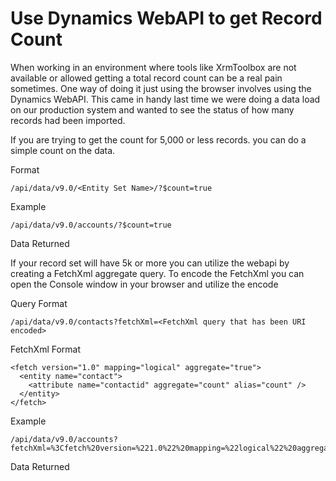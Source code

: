 # Use Dynamics WebAPI to get Record Count

When working in an environment where tools like XrmToolbox are not available or allowed getting a total record count can be a real pain sometimes.  One way of doing it just using the browser involves using the Dynamics WebAPI.  This came in handy last time we were doing a data load on our production system and wanted to see the status of how many records had been imported.

If you are trying to get the count for 5,000 or less records. you can do a simple count on the data.

Format
``````
/api/data/v9.0/<Entity Set Name>/?$count=true
``````

Example
``````
/api/data/v9.0/accounts/?$count=true
``````

Data Returned

If your record set will have 5k or more you can utilize the webapi by creating a FetchXml aggregate query.  To encode the FetchXml you can open the Console window in your browser and utilize the encode

Query Format
``````
/api/data/v9.0/contacts?fetchXml=<FetchXml query that has been URI encoded>
``````

FetchXml Format
``````
<fetch version="1.0" mapping="logical" aggregate="true">
  <entity name="contact">
    <attribute name="contactid" aggregate="count" alias="count" />
  </entity>
</fetch>
``````

Example
``````
/api/data/v9.0/accounts?fetchXml=%3Cfetch%20version=%221.0%22%20mapping=%22logical%22%20aggregate=%22true%22%3E%3Centity%20name=%22contact%22%3E%3Cattribute%20name=%22contactid%22%20aggregate=%22count%22%20alias=%22count%22%20/%3E%3C/entity%3E%3C/fetch%3E
``````
Data Returned
<!--stackedit_data:
eyJoaXN0b3J5IjpbMTQ0MzI3MTQyMV19
-->